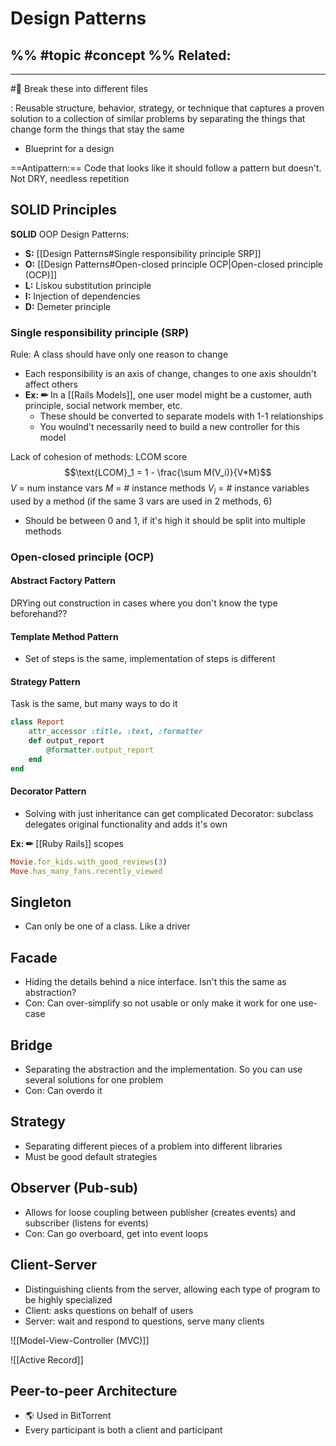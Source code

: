 # Design Patterns
%%
#topic
#concept
%%
**Related:**
-  

---

#📌 Break these into different files

: Reusable structure, behavior, strategy, or technique that captures a proven solution to a collection of similar problems by separating the things that change form the things that stay the same
- Blueprint for a design

==Antipattern:== Code that looks like it should follow a pattern but doesn't. Not DRY, needless repetition 


## SOLID Principles
**SOLID** OOP Design Patterns:
- **S:** [[Design Patterns#Single responsibility principle SRP]]
- **O:** [[Design Patterns#Open-closed principle OCP|Open-closed principle (OCP)]]
- **L:** Liskou substitution principle 
- **I:** Injection of dependencies
- **D:** Demeter principle

### Single responsibility principle (SRP)
Rule: A class should have only one reason to change
- Each responsibility is an axis of change, changes to one axis shouldn't affect others
- **Ex: ✏**  In a [[Rails Models]], one user model might be a customer, auth principle, social network member, etc.
	- These should be converted to separate models with 1-1 relationships 
	- You woulnd't necessarily need to build a new controller for this model 

Lack of cohesion of methods: LCOM score
$$\text{LCOM}_1 = 1 - \frac{\sum M(V_i)}{V*M}$$
$V$ = num instance vars
$M$ = # instance methods
$V_i$ = # instance variables used by a method (if the same 3 vars are used in 2 methods, 6)

- Should be between 0 and 1, if it's high it should be split into multiple methods

###  Open-closed principle (OCP)
#### Abstract Factory Pattern 
DRYing out construction in cases where you don't know the type beforehand??

#### Template Method Pattern
- Set of steps is the same, implementation of steps is different

#### Strategy Pattern
Task is the same, but many ways to do it

```Ruby
class Report
	attr_accessor :title. :text, :formatter
	def output_report
		@formatter.output_report
	end
end
```

#### Decorator Pattern
- Solving with just inheritance can get complicated
Decorator: subclass delegates original functionality and adds it's own

**Ex: ✏**  [[Ruby Rails]] scopes
```Ruby
Movie.for_kids.with_good_reviews(3)
Move.has_many_fans.recently_viewed
```

## Singleton
- Can only be one of a class. Like a driver

## Facade
- Hiding the details behind a nice interface. Isn't this the same as abstraction?
- Con: Can over-simplify so not usable or only make it work for one use-case

## Bridge
- Separating the abstraction and the implementation. So you can use several solutions for one problem
- Con: Can overdo it

## Strategy
- Separating different pieces of a problem into different libraries
- Must be good default strategies

## Observer (Pub-sub)
- Allows for loose coupling between publisher (creates events) and subscriber (listens for events)
- Con: Can go overboard, get into event loops

## Client-Server
- Distinguishing clients from the server, allowing each type of program to be highly specialized
- Client: asks questions on behalf of users
- Server: wait and respond to questions, serve many clients


![[Model-View-Controller (MVC)]]

![[Active Record]]

## Peer-to-peer Architecture
- 🌎 Used in BitTorrent
- Every participant is both a client and participant


